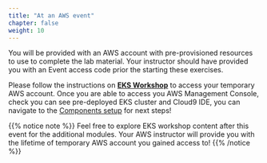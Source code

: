 ```yaml
---
title: "At an AWS event"
chapter: false
weight: 10
---
```


You will be provided with an AWS account with pre-provisioned resources to use to complete the lab material. Your instructor should have provided you with an Event access code prior the starting these exercises. 

Please follow the instructions on **[EKS Workshop](https://www.eksworkshop.com/docs/introduction/setup/aws-event)** to access your temporary AWS account. Once you are able to access you AWS Management Console, check you can see pre-deployed EKS cluster and Cloud9 IDE, you can navigate to the [Components setup](../3_components_setup.html) for next steps!

{{% notice note %}}
Feel free to explore EKS workshop content after this event for the additional modules. Your AWS instructor will provide you with the lifetime of temporary AWS account you gained access to!
{{% /notice %}}
